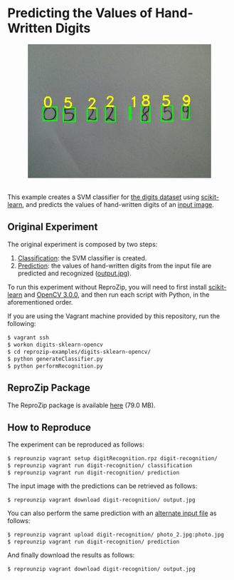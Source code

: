 Predicting the Values of Hand-Written Digits
============================================

<div align="center"><img src="output.jpg" height="300"></div>
<br/>

This example creates a SVM classifier for [the digits dataset](http://archive.ics.uci.edu/ml/datasets/Pen-Based+Recognition+of+Handwritten+Digits) using [scikit-learn](http://scikit-learn.org/), and predicts the values of hand-written digits of an [input image](photo.jpg).

Original Experiment
-------------------

The original experiment is composed by two steps:

1. [Classification](generateClassifier.py): the SVM classifier is created.
1. [Prediction](performRecognition.py): the values of hand-written digits from the input file are predicted and recognized ([output.jpg](output.jpg)).

To run this experiment without ReproZip, you will need to first install [scikit-learn](http://scikit-learn.org/) and [OpenCV 3.0.0](http://opencv.org/), and then run each script with Python, in the aforementioned order.

If you are using the Vagrant machine provided by this repository, run the following:

    $ vagrant ssh
    $ workon digits-sklearn-opencv
    $ cd reprozip-examples/digits-sklearn-opencv/
    $ python generateClassifier.py
    $ python performRecognition.py

ReproZip Package
----------------

The ReproZip package is available [here](https://nyu.box.com/s/ye7atjuxb64ueylvmin09kwsryw729v4) (79.0 MB).

How to Reproduce
----------------

The experiment can be reproduced as follows:

    $ reprounzip vagrant setup digitRecognition.rpz digit-recognition/
    $ reprounzip vagrant run digit-recognition/ classification
    $ reprounzip vagrant run digit-recognition/ prediction

The input image with the predictions can be retrieved as follows:

    $ reprounzip vagrant download digit-recognition/ output.jpg

You can also perform the same prediction with an [alternate input file](photo_2.jpg) as follows:

    $ reprounzip vagrant upload digit-recognition/ photo_2.jpg:photo.jpg
    $ reprounzip vagrant run digit-recognition/ prediction

And finally download the results as follows:

    $ reprounzip vagrant download digit-recognition/ output.jpg

